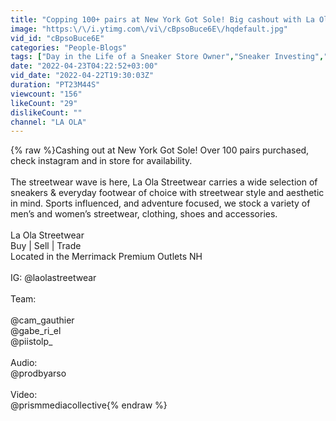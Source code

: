 ```yaml
---
title: "Copping 100+ pairs at New York Got Sole! Big cashout with La Ola Streetwear"
image: "https:\/\/i.ytimg.com\/vi\/cBpsoBuce6E\/hqdefault.jpg"
vid_id: "cBpsoBuce6E"
categories: "People-Blogs"
tags: ["Day in the Life of a Sneaker Store Owner","Sneaker Investing","How to Resell Sneakers"]
date: "2022-04-23T04:22:52+03:00"
vid_date: "2022-04-22T19:30:03Z"
duration: "PT23M44S"
viewcount: "156"
likeCount: "29"
dislikeCount: ""
channel: "LA OLA"
---
```

{% raw %}Cashing out at New York Got Sole! Over 100 pairs purchased, check instagram and in store for availability.<br /><br />The streetwear wave is here, La Ola Streetwear carries a wide selection of sneakers &amp; everyday footwear of choice with streetwear style and aesthetic in mind. Sports influenced, and adventure focused, we stock a variety of men’s and women’s streetwear, clothing, shoes and accessories.<br /><br />La Ola Streetwear<br />Buy | Sell | Trade<br />Located in the Merrimack Premium Outlets NH<br /><br />IG: @laolastreetwear<br /><br />Team:<br /><br />@cam_gauthier<br />@gabe_ri_el<br />@piistolp_<br /><br />Audio:<br />@prodbyarso<br /><br />Video: <br />@prismmediacollective{% endraw %}
